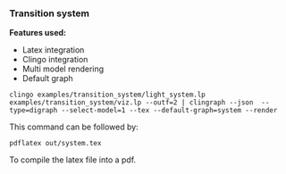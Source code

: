 ### Transition system

**Features used:**
- Latex integration
- Clingo integration
- Multi model rendering
- Default graph


`clingo examples/transition_system/light_system.lp examples/transition_system/viz.lp --outf=2 | clingraph --json  --type=digraph --select-model=1 --tex --default-graph=system --render`

This command can be followed by:

`pdflatex out/system.tex`

To compile the latex file into a pdf.